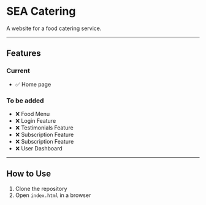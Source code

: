 # SEA Catering
A website for a food catering service.

---

## Features
### Current
- ✅ Home page
### To be added
- ❌ Food Menu
- ❌ Login Feature
- ❌ Testimonials Feature
- ❌ Subscription Feature
- ❌ Subscription Feature
- ❌ User Dashboard

---

## How to Use
1. Clone the repository
2. Open `index.html` in a browser